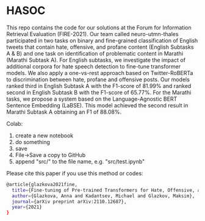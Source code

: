 # HASOC

This repo contains the code for our solutions at the Forum for Information Retrieval Evaluation (FIRE-2021). Our team called neuro-utmn-thales participated in two tasks on binary and fine-grained classification of English tweets that contain hate, offensive, and profane content (English Subtasks A & B) and one task on identification of problematic content in Marathi (Marathi Subtask A). For English subtasks, we investigate the impact of additional corpora for hate speech detection to fine-tune transformer models. We also apply a one-vs-rest approach based on Twitter-RoBERTa to discrimination between hate, profane and offensive posts. Our models ranked third in English Subtask A with the F1-score of 81.99% and ranked second in English Subtask B with the F1-score of 65.77%. For the Marathi tasks, we propose a system based on the Language-Agnostic BERT Sentence Embedding (LaBSE). This model achieved the second result in Marathi Subtask A obtaining an F1 of 88.08%.

Colab:
1) create a new notebook
2) do something
3) save
4) File->Save a copy to GitHub
5) append "src/" to the file name, e.g. "src/test.ipynb"


Please cite this paper if you use this method or codes:
```sh
@article{glazkova2021fine,
  title={Fine-tuning of Pre-trained Transformers for Hate, Offensive, and Profane Content Detection in English and Marathi},
  author={Glazkova, Anna and Kadantsev, Michael and Glazkov, Maksim},
  journal={arXiv preprint arXiv:2110.12687},
  year={2021}
}
```
